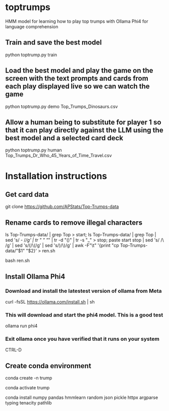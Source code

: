 # toptrumps
HMM model for learning how to play top trumps with Ollama Phi4 for language comprehension
## Train and save the best model
python toptrump.py train
## Load the best model and play the game on the screen with the text prompts and cards from each play displayed live so we can watch the game
python toptrump.py demo Top_Trumps_Dinosaurs.csv
## Allow a human being to substitute for player 1 so that it can play directly against the LLM using the best model and a selected card deck
python toptrump.py human Top_Trumps_Dr_Who_45_Years_of_Time_Travel.csv

# Installation instructions
## Get card data
git clone https://github.com/APStats/Top-Trumps-data
## Rename cards to remove illegal characters
ls Top-Trumps-data/ | grep Top > start; ls Top-Trumps-data/ | grep Top | sed 's/ - /_/g' | tr " " "_" | tr -d "()" | tr -s "_" > stop; paste start stop | sed 's/ /\\ /g' | sed 's/(/\\(/g' | sed 's/)/\\)/g' | awk -F"\t" '{print "cp Top-Trumps-data/"$1" "$2}' > ren.sh

bash ren.sh

## Install Ollama Phi4
### Download and install the latestest version of ollama from Meta
curl -fsSL https://ollama.com/install.sh | sh
### This will download and start the phi4 model. This is a good test
ollama run phi4
### Exit ollama once you have verified that it runs on your system
CTRL-D
## Create conda environment
conda create -n trump

conda activate trump

conda install numpy pandas hmmlearn random json pickle httpx argparse typing tenacity pathlib
